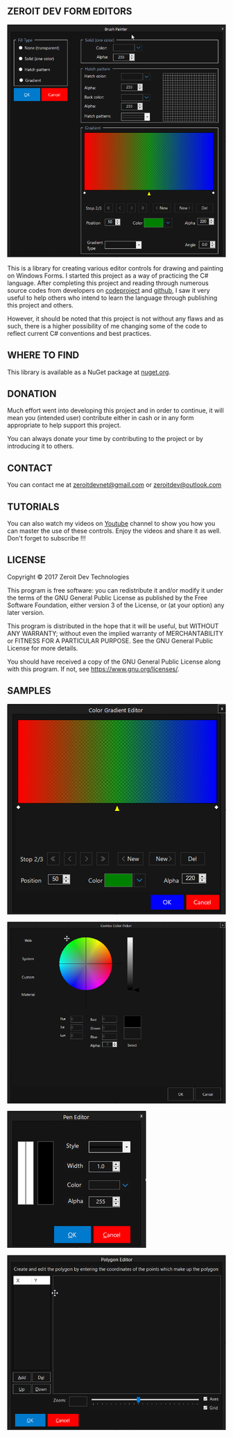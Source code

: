 ## **ZEROIT DEV FORM EDITORS**

![](<https://github.com/zeroitdev/Zeroit.Framework.FormEditors/blob/master/Preview/Preview_1.png>)

This is a library for creating various editor controls for drawing and painting on Windows Forms. I started this project as a way of practicing the C# language. After completing this project and reading through numerous source codes from developers on [codeproject](https://www.codeproject.com/) and [github](https://github.com/), I saw it very useful to help others who intend to learn the language through publishing this project and others.

However, it should be noted that this project is not without any flaws and as such, there is a higher possibility of me changing some of the code to reflect current C# conventions and best practices.  



## WHERE TO FIND

This library is available as a NuGet package at [nuget.org](https://www.nuget.org/packages/Zeroit.Framework.FormEditors/).



## DONATION

Much effort went into developing this project and in order to continue, it will mean you (intended user)  contribute either in cash or in any form appropriate to help support this project.

You can always donate your time by contributing to the project or by introducing it to others.



## CONTACT

You can contact me at zeroitdevnet@gmail.com or zeroitdev@outlook.com



## TUTORIALS

You can also watch my videos on [Youtube](https://www.youtube.com/channel/UCUKBnRbnKCFtvhFKROaNg6g/videos) channel to show you how you can master the use of these controls. Enjoy the videos and share it as well. Don't forget to subscribe !!!



## LICENSE


Copyright ©  2017  Zeroit Dev Technologies

This program is free software: you can redistribute it and/or modify
it under the terms of the GNU General Public License as published by
the Free Software Foundation, either version 3 of the License, or
(at your option) any later version.

This program is distributed in the hope that it will be useful,
but WITHOUT ANY WARRANTY; without even the implied warranty of
MERCHANTABILITY or FITNESS FOR A PARTICULAR PURPOSE.  See the
GNU General Public License for more details.

You should have received a copy of the GNU General Public License
along with this program.  If not, see <https://www.gnu.org/licenses/>.



## SAMPLES

![](<https://github.com/zeroitdev/Zeroit.Framework.FormEditors/blob/master/Preview/Preview_2.png>)

![](<https://github.com/zeroitdev/Zeroit.Framework.FormEditors/blob/master/Preview/Preview_3.png>)

![](<https://github.com/zeroitdev/Zeroit.Framework.FormEditors/blob/master/Preview/Preview_4.png>)

![](<https://github.com/zeroitdev/Zeroit.Framework.FormEditors/blob/master/Preview/Preview_5.png>)